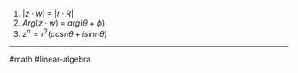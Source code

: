 1) $|z\cdot w|$ = $|r \cdot R|$ 
2) $Arg(z\cdot w)$ = $arg(\theta + \phi)$ 
3) $z^n = r^2(cosn\theta + isinn\theta)$ 

___
#math #linear-algebra 